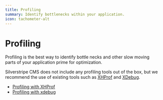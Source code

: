 ```yaml
---
title: Profiling
summary: Identify bottlenecks within your application.
icon: tachometer-alt
---
```


# Profiling

Profiling is the best way to identify bottle necks and other slow moving parts of your application prime for
optimization.

Silverstripe CMS does not include any profiling tools out of the box, but we recommend the use of existing tools such as
[XHProf](https://github.com/facebook/xhprof/) and [XDebug](https://xdebug.org/).

- [Profiling with XHProf](https://inviqa.com/blog/profiling-xhprof)
- [Profiling with xdebug](https://xdebug.org/docs/profiler)
